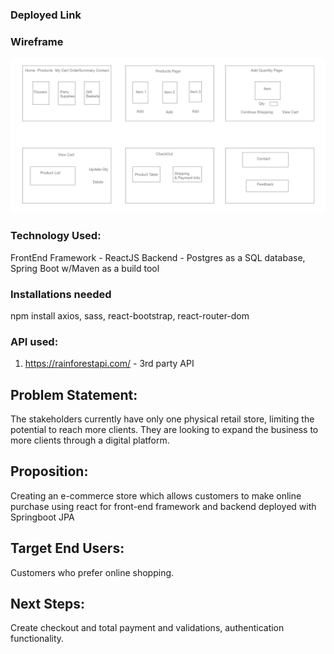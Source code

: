 ### Deployed Link

### Wireframe
![wireframe](./GiftStore/frontend/wireframe/GiftStore_Wireframe.png)

### Technology Used:
FrontEnd Framework - ReactJS
Backend - Postgres as a SQL database, Spring Boot w/Maven as a build tool

### Installations needed

npm install axios, sass, react-bootstrap, react-router-dom

### API used:
1. https://rainforestapi.com/ - 3rd party API


## Problem Statement:
The stakeholders currently have only one physical retail store, limiting the potential to reach more clients.
They are looking to expand the business to more clients through a digital platform.

## Proposition:
Creating an e-commerce store which allows customers to make online purchase using react for front-end framework and backend deployed with Springboot JPA

## Target End Users:
Customers who prefer online shopping.

## Next Steps:
Create checkout and total payment and validations, authentication functionality.

